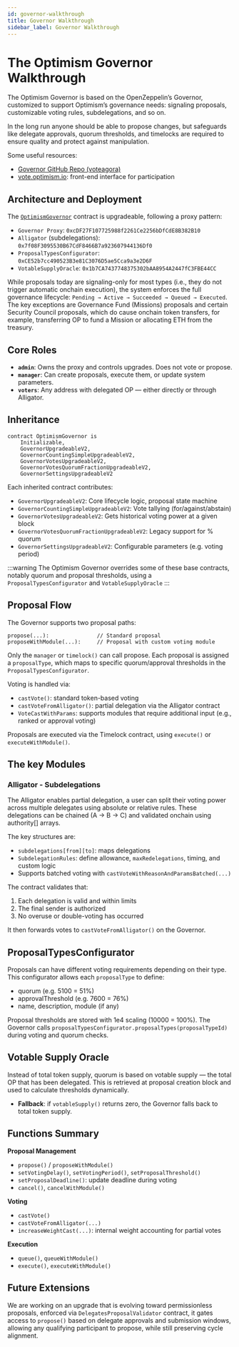 ```yaml
---
id: governor-walkthrough
title: Governor Walkthrough
sidebar_label: Governor Walkthrough
---
```


# The Optimism Governor Walkthrough

The Optimism Governor is based on the OpenZeppelin’s Governor, customized to support Optimism’s governance needs: signaling proposals, customizable voting rules, subdelegations, and so on.

In the long run anyone should be able to propose changes, but safeguards like delegate approvals, quorum thresholds, and timelocks are required to ensure quality and protect against manipulation.

Some useful resources: 

- [Governor GitHub Repo (voteagora)](https://github.com/voteagora/optimism-governor)  
- [vote.optimism.io](https://vote.optimism.io/): front-end interface for participation

## Architecture and Deployment

The [`OptimismGovernor`](https://github.com/voteagora/optimism-governor/blob/main/src/OptimismGovernor.sol) contract is upgradeable, following a proxy pattern:

- `Governor Proxy`: `0xcDF27F107725988f2261Ce2256bDfCdE8B382B10`
- `Alligator` (subdelegations): `0x7f08F3095530B67CdF8466B7a923607944136Df0`
- `ProposalTypesConfigurator`: `0xCE52b7cc490523B3e81C3076D5ae5Cca9a3e2D6F`
- `VotableSupplyOracle`: `0x1b7CA7437748375302bAA8954A2447fC3FBE44CC`

While proposals today are signaling-only for most types (i.e., they do not trigger automatic onchain execution), the system enforces the full governance lifecycle: `Pending → Active → Succeeded → Queued → Executed`. The key exceptions are Governance Fund (Missions) proposals and certain Security Council proposals, which do cause onchain token transfers, for example, transferring OP to fund a Mission or allocating ETH from the treasury.

## Core Roles

- **`admin`**: Owns the proxy and controls upgrades. Does not vote or propose.
- **`manager`**: Can create proposals, execute them, or update system parameters.
- **`voters`**: Any address with delegated OP — either directly or through Alligator.

## Inheritance

```solidity
contract OptimismGovernor is
    Initializable,
    GovernorUpgradeableV2,
    GovernorCountingSimpleUpgradeableV2,
    GovernorVotesUpgradeableV2,
    GovernorVotesQuorumFractionUpgradeableV2,
    GovernorSettingsUpgradeableV2
``` 

Each inherited contract contributes:
- `GovernorUpgradeableV2`: Core lifecycle logic, proposal state machine
- `GovernorCountingSimpleUpgradeableV2`: Vote tallying (for/against/abstain)
- `GovernorVotesUpgradeableV2`: Gets historical voting power at a given block
- `GovernorVotesQuorumFractionUpgradeableV2`: Legacy support for % quorum
- `GovernorSettingsUpgradeableV2`: Configurable parameters (e.g. voting period)

:::warning
The Optimism Governor overrides some of these base contracts, notably quorum and proposal thresholds, using a `ProposalTypesConfigurator` and `VotableSupplyOracle`
:::

## Proposal Flow

The Governor supports two proposal paths:

```solidity
propose(...):               // Standard proposal
proposeWithModule(...):     // Proposal with custom voting module
```

Only the `manager` or `timelock()` can call propose. Each proposal is assigned a `proposalType`, which maps to specific quorum/approval thresholds in the `ProposalTypesConfigurator`.

Voting is handled via:
- `castVote()`: standard token-based voting
- `castVoteFromAlligator()`: partial delegation via the Alligator contract
- `VoteCastWithParams`: supports modules that require additional input (e.g., ranked or approval voting)

Proposals are executed via the Timelock contract, using `execute()` or `executeWithModule()`.

## The key Modules

### Alligator - Subdelegations

The Alligator enables partial delegation, a user can split their voting power across multiple delegates using absolute or relative rules. These delegations can be chained (A → B → C) and validated onchain using authority[] arrays.

The key structures are:
- `subdelegations[from][to]`: maps delegations
- `SubdelegationRules`: define allowance, `maxRedelegations`, timing, and custom logic
- Supports batched voting with `castVoteWithReasonAndParamsBatched(...)`

The contract validates that:
1. Each delegation is valid and within limits
2. The final sender is authorized
3. No overuse or double-voting has occurred

It then forwards votes to `castVoteFromAlligator()` on the Governor.

## ProposalTypesConfigurator

Proposals can have different voting requirements depending on their type. This configurator allows each `proposalType` to define:
- quorum (e.g. 5100 = 51%)
- approvalThreshold (e.g. 7600 = 76%)
- name, description, module (if any)

Proposal thresholds are stored with 1e4 scaling (10000 = 100%). The Governor calls `proposalTypesConfigurator.proposalTypes(proposalTypeId)` during voting and quorum checks.

## Votable Supply Oracle

Instead of total token supply, quorum is based on votable supply — the total OP that has been delegated. This is retrieved at proposal creation block and used to calculate thresholds dynamically.

- **Fallback**: if `votableSupply()` returns zero, the Governor falls back to total token supply.

## Functions Summary

**Proposal Management**
- `propose()` / `proposeWithModule()`
- `setVotingDelay()`, `setVotingPeriod()`, `setProposalThreshold()`
- `setProposalDeadline()`: update deadline during voting
- `cancel()`, `cancelWithModule()`

**Voting**
- `castVote()`
- `castVoteFromAlligator(...)`
- `increaseWeightCast(...)`: internal weight accounting for partial votes

**Execution**
- `queue()`, `queueWithModule()`
- `execute()`, `executeWithModule()`

## Future Extensions

We are working on an upgrade that is evolving toward permissionless proposals, enforced via `DelegatesProposalValidator` contract, it gates access to `propose()` based on delegate approvals and submission windows, allowing any qualifying participant to propose, while still preserving cycle alignment.
